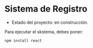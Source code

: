 <h1> Sistema de Registro</h1>

- Estado del proyecto: en construcción. 

Para ejecutar el skstema, debes poner:

```npm install react```
